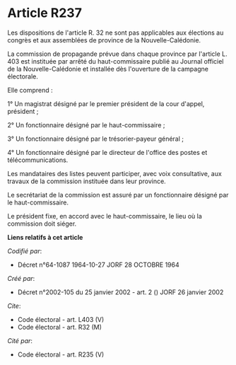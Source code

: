 # Article R237

Les dispositions de l'article R. 32 ne sont pas applicables aux élections au congrès et aux assemblées de province de la
Nouvelle-Calédonie.

La commission de propagande prévue dans chaque province par l'article L. 403 est instituée par arrêté du haut-commissaire
publié au Journal officiel de la Nouvelle-Calédonie et installée dès l'ouverture de la campagne électorale.

Elle comprend :

1° Un magistrat désigné par le premier président de la cour d'appel, président ;

2° Un fonctionnaire désigné par le haut-commissaire ;

3° Un fonctionnaire désigné par le trésorier-payeur général ;

4° Un fonctionnaire désigné par le directeur de l'office des postes et télécommunications.

Les mandataires des listes peuvent participer, avec voix consultative, aux travaux de la commission instituée dans leur
province.

Le secrétariat de la commission est assuré par un fonctionnaire désigné par le haut-commissaire.

Le président fixe, en accord avec le haut-commissaire, le lieu où la commission doit siéger.

**Liens relatifs à cet article**

_Codifié par_:

  - Décret n°64-1087 1964-10-27 JORF 28 OCTOBRE 1964

_Créé par_:

  - Décret n°2002-105 du 25 janvier 2002 - art. 2 () JORF 26 janvier 2002

_Cite_:

  - Code électoral - art. L403 (V)
  - Code électoral - art. R32 (M)

_Cité par_:

  - Code électoral - art. R235 (V)
